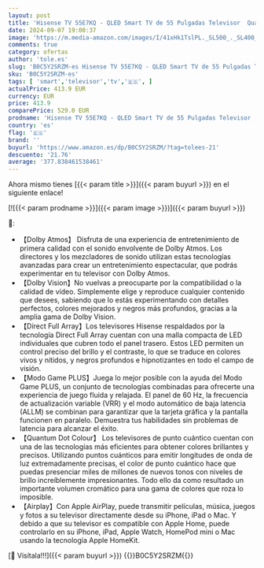 ```yaml
---
layout: post
title: 'Hisense TV 55E7KQ - QLED Smart TV de 55 Pulgadas Televisor  Quantum Dot Colour  Dolby Vision Dolby Atmos  Modo Juego PLUS  60Hz VRR  Bluetooth&HDMI control por voz televisor  VIDAA  2023 '
date: 2024-09-07 19:00:37
image: 'https://m.media-amazon.com/images/I/41xHk1TslPL._SL500_._SL400_.jpg'
comments: true
category: ofertas
author: 'tole.es'
slug: 'B0C5Y2SRZM-es Hisense TV 55E7KQ - QLED Smart TV de 55 Pulgadas Televisor...'
sku: 'B0C5Y2SRZM-es'
tags: [ 'smart','televisor','tv','🇪🇸', ]
actualPrice: 413.9 EUR
currency: EUR
price: 413.9
comparePrice: 529.0 EUR
prodname: 'Hisense TV 55E7KQ - QLED Smart TV de 55 Pulgadas Televisor  Quantum Dot Colour  Dolby Vision Dolby Atmos  Modo Juego PLUS  60Hz VRR  Bluetooth&HDMI control por voz televisor  VIDAA  2023 '
country: 'es'
flag: '🇪🇸'
brand: ''
buyurl: 'https://www.amazon.es/dp/B0C5Y2SRZM/?tag=tolees-21'
descuento: '21.76'
average: '377.838461538461'
---
```


Ahora mismo tienes [{{< param title >}}]({{< param buyurl >}}) en el siguiente enlace!

[![{{< param prodname >}}]({{< param image >}})]({{< param buyurl >}})

🔎:

- 【Dolby Atmos】 Disfruta de una experiencia de entretenimiento de primera calidad con el sonido envolvente de Dolby Atmos. Los directores y los mezcladores de sonido utilizan estas tecnologías avanzadas para crear un entretenimiento espectacular, que podrás experimentar en tu televisor con Dolby Atmos.
- 【Dolby Vision】No vuelvas a preocuparte por la compatibilidad o la calidad de vídeo. Simplemente elige y reproduce cualquier contenido que desees, sabiendo que lo estás experimentando con detalles perfectos, colores mejorados y negros más profundos, gracias a la amplia gama de Dolby Vision.
- 【Direct Full Array】Los televisores Hisense respaldados por la tecnología Direct Full Array cuentan con una malla compacta de LED individuales que cubren todo el panel trasero. Estos LED permiten un control preciso del brillo y el contraste, lo que se traduce en colores vivos y nítidos, y negros profundos e hipnotizantes en todo el campo de visión.
- 【Modo Game PLUS】Juega lo mejor posible con la ayuda del Modo Game PLUS, un conjunto de tecnologías combinadas para ofrecerte una experiencia de juego fluida y relajada. El panel de 60 Hz, la frecuencia de actualización variable (VRR) y el modo automático de baja latencia (ALLM) se combinan para garantizar que la tarjeta gráfica y la pantalla funcionen en paralelo. Demuestra tus habilidades sin problemas de latencia para alcanzar el éxito.
- 【Quantum Dot Colour】 Los televisores de punto cuántico cuentan con una de las tecnologías más eficientes para obtener colores brillantes y precisos. Utilizando puntos cuánticos para emitir longitudes de onda de luz extremadamente precisas, el color de punto cuántico hace que puedas presenciar miles de millones de nuevos tonos con niveles de brillo increíblemente impresionantes. Todo ello da como resultado un importante volumen cromático para una gama de colores que roza lo imposible.
- 【Airplay】Con Apple AirPlay, puede transmitir películas, música, juegos y fotos a su televisor directamente desde su iPhone, iPad o Mac. Y debido a que su televisor es compatible con Apple Home, puede controlarlo en su iPhone, iPad, Apple Watch, HomePod mini o Mac usando la tecnología Apple HomeKit.

[🛒 Visítala!!!]({{< param buyurl >}})
{{<world>}}B0C5Y2SRZM{{</world>}}
